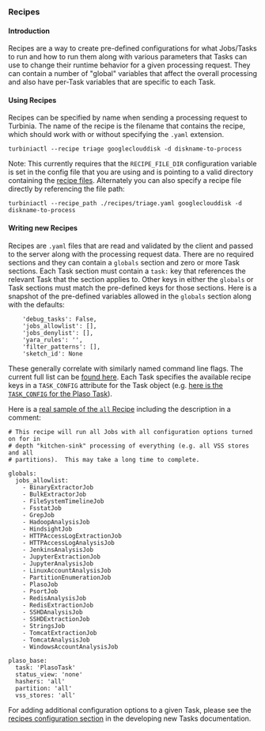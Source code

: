 ### Recipes

#### Introduction
Recipes are a way to create pre-defined configurations for what Jobs/Tasks to
run and how to run them along with various parameters that Tasks can use to
change their runtime behavior for a given processing request.  They can contain
a number of "global" variables that affect the overall processing and also have
per-Task variables that are specific to each Task.

#### Using Recipes
Recipes can be specified by name when sending a processing request to Turbinia.
The name of the recipe is the filename that contains the recipe, which should
work with or without specifying the `.yaml` extension.
```
turbiniactl --recipe triage googleclouddisk -d diskname-to-process
```

Note: This currently requires that the `RECIPE_FILE_DIR` configuration variable
is set in the config file that you are using and is pointing to a valid
directory containing the [recipe
files](https://github.com/google/turbinia/tree/master/turbinia/config/recipes).
Alternately you can also specify a recipe file directly by referencing the file
path:
```
turbiniactl --recipe_path ./recipes/triage.yaml googleclouddisk -d diskname-to-process
```

#### Writing new Recipes
Recipes are `.yaml` files that are read and validated by the client and passed
to the server along with the processing request data.  There are no required
sections and they can contain a `globals` section and zero or more Task
sections.  Each Task section must contain a `task:` key that references the
relevant Task that the section applies to.  Other keys in either the `globals`
or Task sections must match the pre-defined keys for those sections.  Here is a
snapshot of the pre-defined variables allowed in the `globals` section along
with the defaults:
```
    'debug_tasks': False,
    'jobs_allowlist': [],
    'jobs_denylist': [],
    'yara_rules': '',
    'filter_patterns': [],
    'sketch_id': None
```

These generally correlate with similarly named command line flags.  The current
full list can be [found
here](https://github.com/google/turbinia/blob/8aafea5d4ba165aa72748ed7f1f196c8b9d7175c/turbinia/lib/recipe_helpers.py#L28).
Each Task specifies the available recipe keys in a `TASK_CONFIG` attribute for
the Task object (e.g. [here is the `TASK_CONFIG` for the Plaso
Task](https://github.com/google/turbinia/blob/8aafea5d4ba165aa72748ed7f1f196c8b9d7175c/turbinia/workers/plaso.py#L35)).


Here is a [real sample of the `all` Recipe](https://github.com/google/turbinia/blob/master/turbinia/config/recipes/all.yaml)
including the description in a comment:
```
# This recipe will run all Jobs with all configuration options turned on for in
# depth "kitchen-sink" processing of everything (e.g. all VSS stores and all
# partitions).  This may take a long time to complete.

globals:
  jobs_allowlist:
    - BinaryExtractorJob
    - BulkExtractorJob
    - FileSystemTimelineJob
    - FsstatJob
    - GrepJob
    - HadoopAnalysisJob
    - HindsightJob
    - HTTPAccessLogExtractionJob
    - HTTPAccessLogAnalysisJob
    - JenkinsAnalysisJob
    - JupyterExtractionJob
    - JupyterAnalysisJob
    - LinuxAccountAnalysisJob
    - PartitionEnumerationJob
    - PlasoJob
    - PsortJob
    - RedisAnalysisJob
    - RedisExtractionJob
    - SSHDAnalysisJob
    - SSHDExtractionJob
    - StringsJob
    - TomcatExtractionJob
    - TomcatAnalysisJob
    - WindowsAccountAnalysisJob

plaso_base:
  task: 'PlasoTask'
  status_view: 'none'
  hashers: 'all'
  partition: 'all'
  vss_stores: 'all'
```

For adding additional configuration options to a given Task, please see the
[recipes configuration section](../developer/developing-new-tasks.md) in the
developing new Tasks documentation.
